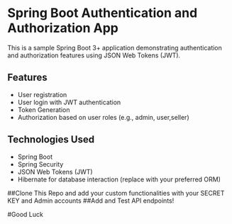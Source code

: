 # Spring Boot Authentication and Authorization App

This is a sample Spring Boot 3+ application demonstrating authentication and authorization features using JSON Web Tokens (JWT).

## Features

- User registration
- User login with JWT authentication
- Token Generation
- Authorization based on user roles (e.g., admin, user,seller)

## Technologies Used

- Spring Boot
- Spring Security
- JSON Web Tokens (JWT)
- Hibernate for database interaction (replace with your preferred ORM)

##Clone This Repo and add your custom functionalities with your SECRET KEY and Admin accounts
##Add and Test API endpoints!

#Good Luck
